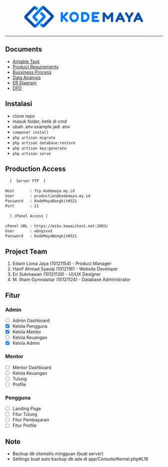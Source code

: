 <p align="center"><a href="https://laravel.com" target="_blank"><img src="./public/assets/images/logo/logo.svg" width="400" alt="Laravel Logo"></a></p>
<hr>

## Documents
- [Airtable Task](https://airtable.com/appdEfaX58o2Y1Zvd/tblQJwZRrqlFLyiUm/viwRufDIxlKQVMYbQ?blocks=hide)
- [Product Requirements](https://docs.google.com/document/d/1ArVKnLahrpUSWaYxMQ2OXA-y1mR7QjekpVBHT8yxnL0/edit)
- [Bussiness Process](https://docs.google.com/document/d/1nKZieumMZe3Bmbz7qSoxKSLAjvYeZpAW/edit)
- [Data Analysis](https://docs.google.com/document/d/176rklXfiJ_Qlzmh3cmKt_gvRWmNhvM1f3D2XVGuXg_o/edit)
- [ER Diagram](https://app.diagrams.net/#HErisukmawan%2FKodeMaya%2Fmain%2Fresources%2FER%20Diagram%20KodeMaya.drawio)
- [DFD](https://app.diagrams.net/#G1tOvD5KVKz-hHhk-hVI6491_QdeNAMofs)

## Instalasi
- clone repo
- masuk folder, ketik di cmd
- ubah .env.example jadi .env
- `composer install`
- `php artisan migrate`
- `php artisan database:restore`
- `php artisan key:generate`
- `php artisan serve`

## Production Access
```
  [  Server FTP  ]

Host       : ftp.kodemaya.my.id
User       : production@kodemaya.my.id
Password   : KodeMayaBangkit#321
Port       : 21

  [ cPanel Access ]

cPanel URL : https://miku.kawaiihost.net:2083/
User       : wbngixxd
Password   : KodeMayaBangkit#321
```

## Project Team
1. Edwin Liona Jaya (10121154) - Product Manager
2. Hanif Ahmad Syauqi (10121161 - Website Developer
3. Eri Sukmawan (10121139) - UI/UX Designer
4. M. Ilham Gymnastiar (10121124) - Database Administrator

## Fitur
### Admin
- [ ] Admin Dashboard
- [x] Kelola Pengguna
- [x] Kelola Mentor
- [ ] Kelola Keuangan
- [X] Kelola Admin

### Mentor
- [ ] Mentor Dashboard
- [ ] Kelola Keuangan
- [ ] Tulung
- [ ] Profile

### Pengguna
- [ ] Landing Page
- [ ] Fitur Tulung
- [ ] Fitur Pembayaran
- [ ] Fitur Profile

## Note
- Backup db otomatis mingguan (buat server)
- Settings buat auto backup db ada di app/Console/Kernel.php#L16
